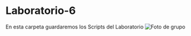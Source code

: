 # Laboratorio-6
En esta carpeta guardaremos los Scripts del Laboratorio
![Foto de grupo](IMG_20180914_132327.jpg)
